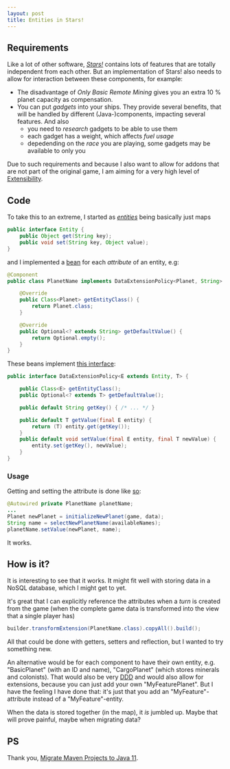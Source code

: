 ```yaml
---
layout: post
title: Entities in Stars!
---
```


## Requirements
Like a lot of other software, [_Stars!_](https://github.com/Darkwyng/stars) contains lots of features that are totally independent from each other.
But an implementation of Stars! also needs to allow for interaction between these components, for example:
- The disadvantage of _Only Basic Remote Mining_ gives you an extra 10 % planet capacity as compensation. 
- You can put _gadgets_ into your ships. They provide several benefits, that will be handled by different (Java-)components, impacting several features. And also
    - you need to _research_ gadgets to be able to use them 
    - each gadget has a weight, which affects _fuel usage_
    - depedending on the _race_ you are playing, some gadgets may be available to only you

Due to such requirements and because I also want to allow for addons that are not part of the original game, I am aiming for a very high level of [Extensibility](https://en.wikipedia.org/wiki/Extensibility).

## Code
To take this to an extreme, I started as [_entities_](https://github.com/Darkwyng/stars/blob/ca51c2e16b7933f90fefc2c1a9884ecd63c03bb9/parent/base/src/main/java/com/pim/stars/dataextension/api/Entity.java) being basically just maps
```java
public interface Entity {
	public Object get(String key);
	public void set(String key, Object value);
}
```
and I implemented a [bean](https://github.com/Darkwyng/stars/blob/ca51c2e16b7933f90fefc2c1a9884ecd63c03bb9/parent/addons/src/main/java/com/pim/stars/planets/api/extensions/PlanetName.java) for each _attribute_ of an entity, e.g:
```java
@Component
public class PlanetName implements DataExtensionPolicy<Planet, String> {

	@Override
	public Class<Planet> getEntityClass() {
		return Planet.class;
	}

	@Override
	public Optional<? extends String> getDefaultValue() {
		return Optional.empty();
	}
}
```
These beans implement [this interface](https://github.com/Darkwyng/stars/blob/ca51c2e16b7933f90fefc2c1a9884ecd63c03bb9/parent/base/src/main/java/com/pim/stars/dataextension/api/policies/DataExtensionPolicy.java):
```java
public interface DataExtensionPolicy<E extends Entity, T> {

	public Class<E> getEntityClass();
	public Optional<? extends T> getDefaultValue();

	public default String getKey() { /* ... */ }

	public default T getValue(final E entity) {
		return (T) entity.get(getKey());
	}
	public default void setValue(final E entity, final T newValue) {
		entity.set(getKey(), newValue);
	}
}
```

### Usage
Getting and setting the attribute is done like [so](https://github.com/Darkwyng/stars/blob/023e14ce84b7793c2100266d21e2897ba1a73e9b/parent/addons/src/main/java/com/pim/stars/planets/imp/effects/PlanetGameInitializationPolicy.java):
```java
@Autowired private PlanetName planetName;
...
Planet newPlanet = initializeNewPlanet(game, data);
String name = selectNewPlanetName(availableNames);
planetName.setValue(newPlanet, name);
```
It works.

## How is it?
It is interesting to see that it works. It might fit well with storing data in a NoSQL database, which I might get to yet.

It's great that I can explicitly reference the attributes when a _turn_ is created from the game (when the complete game data is transformed into the view that a single player has)
```java
builder.transformExtension(PlanetName.class).copyAll().build();
```

All that could be done with getters, setters and reflection, but I wanted to try something new.

An alternative would be for each component to have their own entity, e.g. "BasicPlanet" (with an ID and name), "CargoPlanet" (which stores minerals and colonists). That would also be very [DDD](https://en.wikipedia.org/wiki/Domain-driven_design) and would also allow for extensions, because you can just add your own "MyFeaturePlanet".
But I have the feeling I have done that: it's just that you add an "MyFeature"-attribute instead of a "MyFeature"-entity.

When the data is stored together (in the map), it _is_ jumbled up. Maybe that will prove painful, maybe when migrating data?

## PS
Thank you, [Migrate Maven Projects to Java 11](https://winterbe.com/posts/2018/08/29/migrate-maven-projects-to-java-11-jigsaw/).